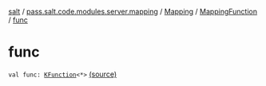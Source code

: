 [salt](../../../index.md) / [pass.salt.code.modules.server.mapping](../../index.md) / [Mapping](../index.md) / [MappingFunction](index.md) / [func](./func.md)

# func

`val func: `[`KFunction`](https://kotlinlang.org/api/latest/jvm/stdlib/kotlin.reflect/-k-function/index.html)`<*>` [(source)](https://github.com/kurbaniec-tgm/salt/tree/master/code/modules/server/mapping/Mapping.kt#L32)